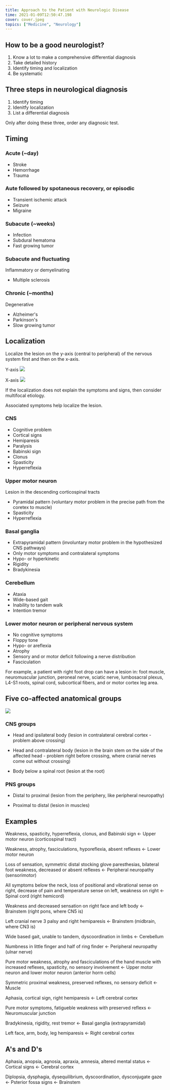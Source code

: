 ```yaml
---
title: Approach to the Patient with Neurologic Disease
time: 2021-01-09T12:50:47.198
cover: cover.jpeg
topics: ["Medicine", "Neurology"]
---
```


## How to be a good neurologist?

1. Know a lot to make a comprehensive differential diagnosis
2. Take detailed history
3. Identify timing and localization
4. Be systematic

## Three steps in neurological diagnosis

1. Identify timing
2. Idenitfy localization
3. List a differential diagnosis

Only after doing these three, order any diagnosic test.

## Timing

### Acute (~day)

- Stroke
- Hemorrhage
- Trauma

### Aute followed by spotaneous recovery, or episodic

- Transient ischemic attack
- Seizure
- Migraine

### Subacute (~weeks)

- Infection
- Subdural hematoma
- Fast growing tumor

### Subacute and fluctuating

Inflammatory or demyelinating

- Multiple sclerosis

### Chronic (~months)

Degenerative

- Alzheimer's
- Parkinson's
- Slow growing tumor

## Localization

Localize the lesion on the y-axis (central to peripheral) of the nervous system first and then on the x-axis.

Y-axis
![](nervous_system_y_axis.png)

X-axis
![](nervous_system_x_axis.png)

If the localization does not explain the symptoms and signs, then consider multifocal etiology.

Associated symptoms help localize the lesion.

### CNS

- Cognitive problem
- Cortical signs
- Hemiparesis
- Paralysis
- Babinski sign
- Clonus
- Spasticity
- Hyperreflexia

### Upper motor neuron

Lesion in the descending corticospinal tracts

- Pyramidal pattern (voluntary motor problem in the precise path from the coretex to muscle)
- Spasticity
- Hyperreflexia

### Basal ganglia

- Extrapyramidal pattern (involuntary motor problem in the hypothesized CNS pathways)
- Only motor symptoms and contralateral symptoms
- Hypo- or hyperkinetic
- Rigidity
- Bradykinesia

### Cerebellum

- Ataxia
- Wide-based gait
- Inability to tandem walk
- Intention tremor

### Lower motor neuron or peripheral nervous system

- No cognitive symptoms
- Floppy tone
- Hypo- or areflexia
- Atrophy
- Sensory and or motor deficit following a nerve distribution
- Fasciculation

For example, a patient with right foot drop can have a lesion in: foot muscle, neuromuscular junction, peroneal nerve, sciatic nerve, lumbosacral plexus, L4-S1 roots, spinal cord, subcortical fibers, and or motor cortex leg area.

## Five co-affected anatomical groups

![](coaffected_anatomical_groups.png)

### CNS groups

- Head and ipsilateral body (lesion in contralateral cerebral cortex - problem above crossing)

- Head and contralateral body (lesion in the brain stem on the side of the affected head - problem right before crossing, where cranial nerves come out without crossing)

- Body below a spinal root (lesion at the root)

### PNS groups

- Distal to proximal (lesion from the periphery, like peripheral neuropathy)

- Proximal to distal (lesion in muscles)

## Examples

Weakness, spasticity, hyperreflexia, clonus, and Babinski sign <- Upper motor neuron (corticospinal tract)

Weakness, atrophy, fasciculations, hyporeflexia, absent reflexes <- Lower motor neuron

Loss of sensation, symmetric distal stocking glove paresthesias, bilateral foot weakness, decreased or absent reflexes <- Peripheral neuropathy (sensorimotor)

All symptoms below the neck, loss of positional and vibrational sense on right, decrease of pain and temperature sense on left, weakness on right <- Spinal cord (right hemicord)

Weakness and decreased sensation on right face and left body <- Brainstem (right pons, where CN5 is)

Left cranial nerve 3 palsy and right hemiparesis <- Brainstem (midbrain, where CN3 is)

Wide based gait, unable to tandem, dyscoordination in limbs <- Cerebellum

Numbness in little finger and half of ring finder <- Peripheral neuropathy (ulnar nerve)

Pure motor weakness, atrophy and fasciculations of the hand muscle with increased reflexes, spasticity, no sensory involvement <- Upper motor neuron and lower motor neuron (anterior horm cells)

Symmetric proximal weakness, preserved reflexes, no sensory deficit <- Muscle

Aphasia, cortical sign, right hemiparesis <- Left cerebral cortex

Pure motor symptoms, fatigueble weakness with preserved reflexs <- Neuromuscular junction

Bradykinesia, rigidity, rest tremor <- Basal ganglia (extrapyramidal)

Left face, arm, body, leg hemiparesis <- Right cerebral cortex

## A's and D's

Aphasia, anopsia, agnosia, apraxia, amnesia, altered mental status <- Cortical signs <- Cerebral cortex

Diplopsia, dysphagia, dysequilibrium, dyscoordination, dysconjugate gaze <- Psterior fossa signs <- Brainstem
